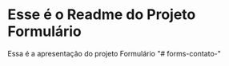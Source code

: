 # Esse é o Readme do Projeto Formulário #
Essa é a apresentação do projeto Formulário "# forms-contato-" 
